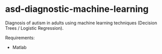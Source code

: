 # asd-diagnostic-machine-learning

Diagnosis of autism in adults using machine learning techniques (Decision Trees / Logistic Regression).

Requirements:
- Matlab
